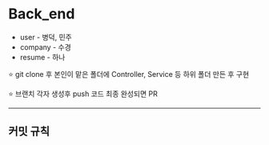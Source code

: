# Back_end

* user - 병덕, 민주
* company - 수경
* resume - 하나

⭐ git clone 후 본인이 맡은 폴더에 Controller, Service 등 하위 폴더 만든 후 구현

⭐ 브랜치 각자 생성후 push 코드 최종 완성되면 PR

***  

## 커밋 규칙
